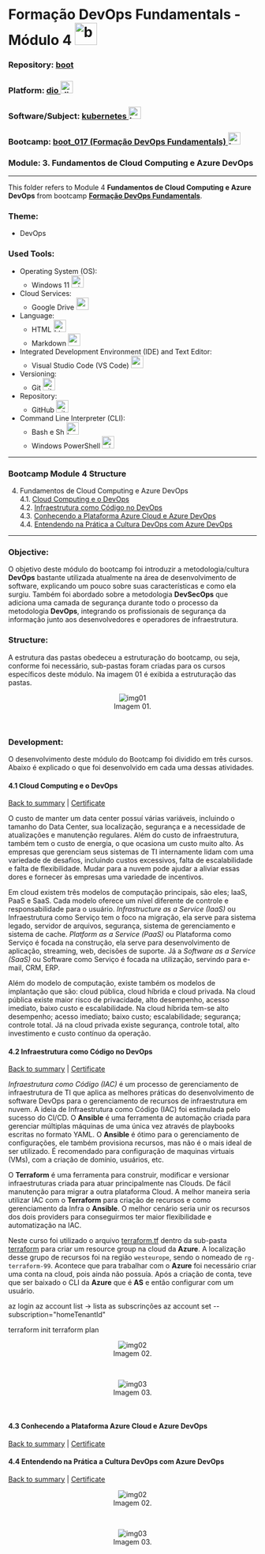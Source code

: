 # Formação DevOps Fundamentals - Módulo 4   <img src="../0-aux/logo_boot.png" alt="boot_017" width="auto" height="45">

### Repository: [boot](../../../../)   
### Platform: <a href="../../../">dio   <img src="https://github.com/PedroHeeger/main/blob/main/0-aux/logos/plataforma/dio.jpeg" alt="dio" width="auto" height="25"></a>   
### Software/Subject: <a href="../../">kubernetes   <img src="https://cdn.jsdelivr.net/gh/devicons/devicon/icons/kubernetes/kubernetes-plain.svg" alt="kubernetes" width="auto" height="25"></a>
### Bootcamp: <a href="../">boot_017 (Formação DevOps Fundamentals)   <img src="../0-aux/logo_boot.png" alt="boot_017" width="auto" height="25"></a>
### Module: 3. Fundamentos de Cloud Computing e Azure DevOps 

---

This folder refers to Module 4 **Fundamentos de Cloud Computing e Azure DevOps** from bootcamp [**Formação DevOps Fundamentals**](../).

### Theme:
- DevOps

### Used Tools:
- Operating System (OS): 
  - Windows 11   <img src="https://github.com/PedroHeeger/main/blob/main/0-aux/logos/software/windows11.png" alt="windows11" width="auto" height="25">
- Cloud Services:
  - Google Drive <img src="https://github.com/PedroHeeger/main/blob/main/0-aux/logos/software/google_drive.png" alt="google_drive" width="auto" height="25">
- Language:
  - HTML   <img src="https://cdn.jsdelivr.net/gh/devicons/devicon/icons/html5/html5-original.svg" alt="html" width="auto" height="25">
  - Markdown   <img src="https://cdn.jsdelivr.net/gh/devicons/devicon/icons/markdown/markdown-original.svg" alt="markdown" width="auto" height="25">
- Integrated Development Environment (IDE) and Text Editor:
  - Visual Studio Code (VS Code)   <img src="https://cdn.jsdelivr.net/gh/devicons/devicon/icons/vscode/vscode-original.svg" alt="vscode" width="auto" height="25">
- Versioning: 
  - Git   <img src="https://cdn.jsdelivr.net/gh/devicons/devicon/icons/git/git-original.svg" alt="git" width="auto" height="25">
- Repository:
  - GitHub   <img src="https://cdn.jsdelivr.net/gh/devicons/devicon/icons/github/github-original.svg" alt="github" width="auto" height="25">
- Command Line Interpreter (CLI):
  - Bash e Sh   <img src="https://cdn.jsdelivr.net/gh/devicons/devicon/icons/bash/bash-original.svg" alt="bash_sh" width="auto" height="25">
  - Windows PowerShell   <img src="https://github.com/PedroHeeger/main/blob/main/0-aux/logos/software/windows_power_shell.png" alt="windows_power_shell" width="auto" height="25">

---

### Bootcamp Module 4 Structure
4. <a name="item4">Fundamentos de Cloud Computing e Azure DevOps</a><br>
  4.1. <a href="#item4.1">Cloud Computing e o DevOps</a><br>
  4.2. <a href="#item4.2">Infraestrutura como Código no DevOps</a><br>
  4.3. <a href="#item4.3">Conhecendo a Plataforma Azure Cloud e Azure DevOps</a><br>
  4.4. <a href="#item4.4">Entendendo na Prática a Cultura DevOps com Azure DevOps</a><br>

---

### Objective:
O objetivo deste módulo do bootcamp foi introduzir a metodologia/cultura **DevOps** bastante utilizada atualmente na área de desenvolvimento de software, explicando um pouco sobre suas características e como ela surgiu. Também foi abordado sobre a metodologia **DevSecOps** que adiciona uma camada de segurança durante todo o processo da metodologia **DevOps**, integrando os profissionais de segurança da informação junto aos desenvolvedores e operadores de infraestrutura.

### Structure:
A estrutura das pastas obedeceu a estruturação do bootcamp, ou seja, conforme foi necessário, sub-pastas foram criadas para os cursos específicos deste módulo. Na imagem 01 é exibida a estruturação das pastas. 

<div align="Center"><figure>
    <img src="../0-aux/md3-img01.png" alt="img01"><br>
    <figcaption>Imagem 01.</figcaption>
</figure></div><br>

### Development:
O desenvolvimento deste módulo do Bootcamp foi dividido em três cursos. Abaixo é explicado o que foi desenvolvido em cada uma dessas atividades.

<a name="item4.1"><h4>4.1 Cloud Computing e o DevOps</h4></a>[Back to summary](#item4) | <a href="https://github.com/PedroHeeger/main/blob/main/cert_ti/04-curso/development/devops/(24-02-19)_Entendendo...DevOps_PH_DIO.pdf">Certificate</a>

O custo de manter um data center possuí várias variáveis, incluindo o tamanho do Data Center, sua localização, segurança e a necessidade de atualizações e manutenção regulares. Além do custo de infraestrutura, também tem o custo de energia, o que ocasiona um custo muito alto. As empresas que gerenciam seus sistemas de TI internamente lidam com uma variedade de desafios, incluindo custos excessivos, falta de escalabilidade e falta de flexibilidade. Mudar para a nuvem pode ajudar a aliviar essas dores e fornecer às empresas uma variedade de incentivos.

Em cloud existem três modelos de computação principais, são eles; IaaS, PaaS e SaaS. Cada modelo oferece um nível diferente de controle e responsabilidade para o usuário. *Infrastructure as a Service (IaaS)* ou Infraestrutura como Serviço tem o foco na migração, ela serve para sistema legado, servidor de arquivos, segurança, sistema de gerenciamento e sistema de cache. *Platform as a Service (PaaS)* ou Plataforma como Serviço é focada na construção, ela serve para desenvolvimento de aplicação, streaming, web, decisões de suporte. Já a *Software as a Service (SaaS)* ou Software como Serviço é focada na utilização, servindo para e-mail, CRM, ERP.

Além do modelo de computação, existe também os modelos de implantação que são: cloud pública, cloud híbrida e cloud privada. Na cloud pública existe maior risco de privacidade, alto desempenho, acesso imediato, baixo custo e escalabilidade. Na cloud híbrida tem-se alto desempenho; acesso imediato; baixo custo; escalabilidade; segurança; controle total. Já na cloud privada existe segurança, controle total, alto investimento e custo contínuo da operação.

<a name="item4.2"><h4>4.2 Infraestrutura como Código no DevOps</h4></a>[Back to summary](#item4) | <a href="https://github.com/PedroHeeger/main/blob/main/cert_ti/04-curso/development/devops/(24-02-20)_Introducao...DevSecOps_PH_DIO.pdf">Certificate</a>

*Infraestrutura como Código (IAC)* é um processo de gerenciamento de infraestrutura de TI que aplica as melhores práticas do desenvolvimento de software DevOps para o gerenciamento de recursos de infraestrutura em nuvem. A ideia de Infraestrutura como Código (IAC) foi estimulada pelo sucesso do CI/CD. O **Ansible** é uma ferramenta de automação criada para gerenciar múltiplas máquinas de uma única vez através de playbooks escritas no formato YAML. O **Ansible** é ótimo para o gerenciamento de configurações, ele também provisiona recursos, mas não é o mais ideal de ser utilizado. É recomendado para configuração de maquinas virtuais (VMs), com a criação de domínio, usuários, etc.

O **Terraform** é uma ferramenta para construir, modificar e versionar infraestruturas criada para atuar principalmente nas Clouds. De fácil manutenção para migrar a outra plataforma Cloud. A melhor maneira seria utilizar IAC com o **Terraform** para criação de recursos e como gerenciamento da Infra o **Ansible**. O melhor cenário seria unir os recursos dos dois providers para conseguirmos ter maior flexibilidade e automatização na IAC.

Neste curso foi utilizado o arquivo [terraform.tf](./terraform/terraform.tf) dentro da sub-pasta [terraform](./terraform/) para criar um resource group na cloud da **Azure**. A localização desse grupo de recursos foi na região `westeurope`, sendo o nomeado de `rg-terraform-99`. Acontece que para trabalhar com o **Azure** foi necessário criar uma conta na cloud, pois ainda não possuía. Após a criação de conta, teve que ser baixado o CLI da **Azure** que é **AS** e então configurar com um usuário.


az login
az account list -> lista as subscrinções
az account set --subscription="homeTenantId"

terraform init
terraform plan

<div align="Center"><figure>
    <img src="../0-aux/md3-img02.png" alt="img02"><br>
    <figcaption>Imagem 02.</figcaption>
</figure></div><br>

<div align="Center"><figure>
    <img src="../0-aux/md3-img03.png" alt="img03"><br>
    <figcaption>Imagem 03.</figcaption>
</figure></div><br>


<a name="item4.3"><h4>4.3 Conhecendo a Plataforma Azure Cloud e Azure DevOps</h4></a>[Back to summary](#item4) | <a href="_">Certificate</a>







<a name="item4.4"><h4>4.4 Entendendo na Prática a Cultura DevOps com Azure DevOps</h4></a>[Back to summary](#item4) | <a href="_">Certificate</a>


<div align="Center"><figure>
    <img src="../0-aux/md3-img02.png" alt="img02"><br>
    <figcaption>Imagem 02.</figcaption>
</figure></div><br>

<div align="Center"><figure>
    <img src="../0-aux/md3-img03.png" alt="img03"><br>
    <figcaption>Imagem 03.</figcaption>
</figure></div><br>

